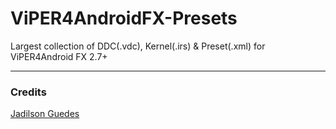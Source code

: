 # ViPER4AndroidFX-Presets
Largest collection of DDC(.vdc), Kernel(.irs) & Preset(.xml) for ViPER4Android FX 2.7+

---

### Credits
[Jadilson Guedes](https://github.com/jadilson12)
